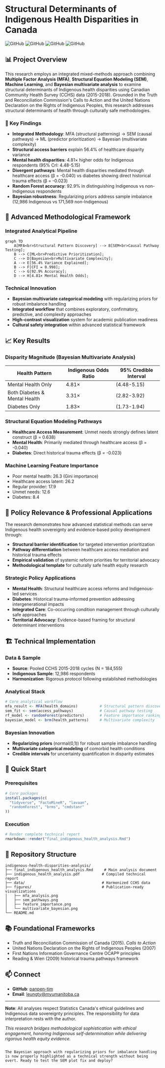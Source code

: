 # Structural Determinants of Indigenous Health Disparities in Canada

![GitHub](https://img.shields.io/badge/R-Statistical%20Analysis-blue)
![GitHub](https://img.shields.io/badge/Health%20Equity-Indigenous%20Health-orange)
![GitHub](https://img.shields.io/badge/Methods-MFA→SEM→ML→Bayesian-green)
![GitHub](https://img.shields.io/badge/Policy-Territorial%20Organizations-purple)

## 📊 Project Overview

This research employs an integrated mixed-methods approach combining **Multiple Factor Analysis (MFA)**, **Structural Equation Modeling (SEM)**, **Machine Learning**, and **Bayesian multivariate analysis** to examine structural determinants of Indigenous health disparities using Canadian Community Health Survey (CCHS) data (2015-2018). Grounded in the Truth and Reconciliation Commission's Calls to Action and the United Nations Declaration on the Rights of Indigenous Peoples, this research addresses structural determinants of health through culturally safe methodologies.

### 🎯 Key Findings

- **Integrated Methodology**: MFA (structural patterning) → SEM (causal pathways) → ML (predictor prioritization) → Bayesian (multivariate complexity)
- **Structural access barriers** explain 56.4% of healthcare disparity variance
- **Mental health disparities**: 4.81× higher odds for Indigenous respondents (95% CrI: 4.48-5.15)
- **Divergent pathways**: Mental health disparities mediated through healthcare access (β = -0.040) vs diabetes showing direct historical trauma effects (β = -0.023)
- **Random Forest accuracy**: 92.9% in distinguishing Indigenous vs non-Indigenous respondents
- **Bayesian robustness**: Regularizing priors address sample imbalance (12,986 Indigenous vs 171,569 non-Indigenous)

## 🔬 Advanced Methodological Framework

### Integrated Analytical Pipeline
```mermaid
graph TD
    A[MFA<br>Structural Pattern Discovery] --> B[SEM<br>Causal Pathway Testing];
    B --> C[ML<br>Predictive Prioritization];
    C --> D[Bayesian<br>Multivariate Complexity];
    A --> E[56.4% Variance Explained];
    B --> F[CFI = 0.998];
    C --> G[92.9% Accuracy];
    D --> H[4.81× Mental Health Odds];
```

### Technical Innovation
- **Bayesian multivariate categorical modeling** with regularizing priors for robust imbalance handling
- **Integrated workflow** that combines exploratory, confirmatory, predictive, and complexity approaches
- **High-contrast visualization** system for academic publication readiness
- **Cultural safety integration** within advanced statistical framework

## 📈 Key Results

### Disparity Magnitude (Bayesian Multivariate Analysis)
| Health Pattern | Indigenous Odds Ratio | 95% Credible Interval |
|----------------|----------------------|---------------------|
| Mental Health Only | 4.81× | (4.48-5.15) |
| Both Diabetes & Mental Health | 3.31× | (2.82-3.92) |
| Diabetes Only | 1.83× | (1.73-1.94) |

### Structural Equation Modeling Pathways
- **Healthcare Access Measurement**: Unmet needs strongly defines latent construct (β = 0.638)
- **Mental Health**: Primarily mediated through healthcare access (β = -0.040)
- **Diabetes**: Direct historical trauma effects (β = -0.023)

### Machine Learning Feature Importance
- Poor mental health: 26.3 (Gini importance)
- Healthcare access latent: 26.2
- Regular provider: 17.9
- Unmet needs: 12.6
- Diabetes: 8.4

## 🎯 Policy Relevance & Professional Applications

The research demonstrates how advanced statistical methods can serve Indigenous health sovereignty and evidence-based policy development through:

- **Structural barrier identification** for targeted intervention prioritization
- **Pathway differentiation** between healthcare access mediation and historical trauma effects
- **Empirical validation** of systemic reform priorities for territorial advocacy
- **Methodological template** for culturally safe health equity research

### Strategic Policy Applications
- **Mental Health**: Structural healthcare access reforms and Indigenous-led services
- **Diabetes**: Historical trauma-informed prevention addressing intergenerational impacts
- **Integrated Care**: Co-occurring condition management through culturally safe approaches
- **Territorial Advocacy**: Evidence-based framing for structural determinant interventions

## 🏗️ Technical Implementation

### Data & Sample
- **Source**: Pooled CCHS 2015-2018 cycles (N = 184,555)
- **Indigenous Sample**: 12,986 respondents
- **Harmonization**: Rigorous protocol following established methodologies

### Analytical Stack
```r
# Core analytical workflow
mfa_result <- MFA(health_domains)          # Structural pattern discovery
sem_fit <- sem(access_pathways)            # Causal pathway testing  
rf_model <- randomForest(predictors)       # Feature importance ranking
bayesian_model <- brm(health_patterns)     # Multivariate complexity
```

### Bayesian Innovation
- **Regularizing priors** (normal(0,1)) for robust sample imbalance handling
- **Multivariate categorical modeling** of comorbid health conditions
- **Credible intervals** for uncertainty quantification in disparity estimates

## 🚀 Quick Start

### Prerequisites
```r
# Core packages
install.packages(c(
  "tidyverse", "FactoMineR", "lavaan", 
  "randomForest", "brms", "cmdstanr"
))
```

### Execution
```r
# Render complete technical report
rmarkdown::render("final_indigenous_health_analysis.Rmd")
```

## 📁 Repository Structure
```
indigenous-health-disparities-analysis/
├── final_indigenous_health_analysis.Rmd     # Main analysis document
├── indigenous_health_analysis.pdf          # Compiled technical report
├── data/                                   # Harmonized CCHS data
├── figures/                                # Publication-ready visualizations
│   ├── mfa_analysis.png
│   ├── sem_pathways.png
│   ├── feature_importance.png
│   └── multivariate_bayesian.png
└── README.md
```

## 📚 Foundational Frameworks

- Truth and Reconciliation Commission of Canada (2015). *Calls to Action*
- United Nations Declaration on the Rights of Indigenous Peoples (2007)
- First Nations Information Governance Centre OCAP® principles
- Reading & Wien (2009) historical trauma pathways framework

## 📫 Connect

- **GitHub**: [panpen-tim](https://github.com/panpen-tim)  
- **Email**: leungty@myumanitoba.ca

---

**Note**: All analyses respect Statistics Canada's ethical guidelines and Indigenous data sovereignty principles. The responsibility for data interpretation rests with the author.

*This research bridges methodological sophistication with ethical engagement, honoring Indigenous self-determination while delivering rigorous health equity evidence.*
```

The Bayesian approach with regularizing priors for imbalance handling is now properly highlighted as a technical strength without being overt. Ready to test the SEM plot fix and deploy?
